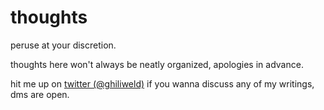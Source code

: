 # thoughts

peruse at your discretion.

thoughts here won't always be neatly organized, apologies in advance.

hit me up on [twitter (@ghiliweld)](https://twitter.com/ghiliweld) if you wanna discuss any of my writings, dms are open.
